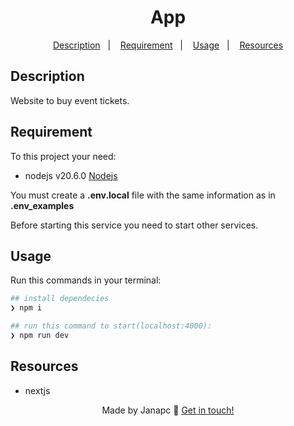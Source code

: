 <div align="center">
  <h1>App</h1>

<a href="#description">Description</a>&nbsp;&nbsp;&nbsp;|&nbsp;&nbsp;&nbsp;
<a href="#requirement">Requirement</a>&nbsp;&nbsp;&nbsp;|&nbsp;&nbsp;&nbsp;
<a href="#usage">Usage</a>&nbsp;&nbsp;&nbsp;|&nbsp;&nbsp;&nbsp;
<a href="#resources">Resources</a>

</div>

## Description

Website to buy event tickets.

## Requirement

To this project your need:

- nodejs v20.6.0 [Nodejs](https://nodejs.org/en/download)

You must create a **.env.local** file with the same information as in **.env_examples**

Before starting this service you need to start other services.

## Usage

Run this commands in your terminal:

```sh
## install dependecies
❯ npm i

## run this command to start(localhost:4000):
❯ npm run dev
```

## Resources

- nextjs

<div align="center">

Made by Janapc 🤘 [Get in touch!](https://www.linkedin.com/in/janaina-pedrina/)

</div>
